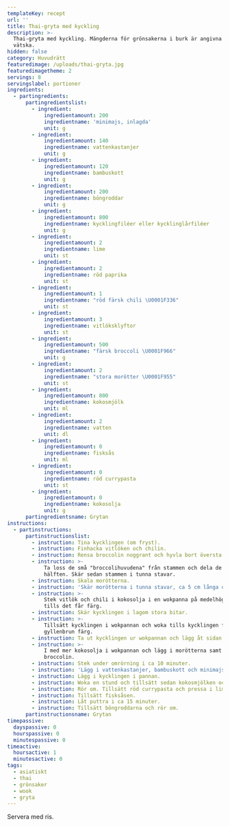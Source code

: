 ```yaml
---
templateKey: recept
url: ''
title: Thai-gryta med kyckling
description: >-
  Thai-gryta med kyckling. Mängderna för grönsakerna i burk är angivna exklusive
  vätska.
hidden: false
category: Huvudrätt
featuredimage: /uploads/thai-gryta.jpg
featuredimagetheme: 2
servings: 8
servingslabel: portioner
ingredients:
  - partingredients:
      partingredientslist:
        - ingredient:
            ingredientamount: 200
            ingredientname: 'minimajs, inlagda'
            unit: g
        - ingredient:
            ingredientamount: 140
            ingredientname: vattenkastanjer
            unit: g
        - ingredient:
            ingredientamount: 120
            ingredientname: bambuskott
            unit: g
        - ingredient:
            ingredientamount: 200
            ingredientname: böngroddar
            unit: g
        - ingredient:
            ingredientamount: 800
            ingredientname: kycklingfiléer eller kycklinglårfiléer
            unit: g
        - ingredient:
            ingredientamount: 2
            ingredientname: lime
            unit: st
        - ingredient:
            ingredientamount: 2
            ingredientname: röd paprika
            unit: st
        - ingredient:
            ingredientamount: 1
            ingredientname: "röd färsk chili \U0001F336"
            unit: st
        - ingredient:
            ingredientamount: 3
            ingredientname: vitlöksklyftor
            unit: st
        - ingredient:
            ingredientamount: 500
            ingredientname: "färsk broccoli \U0001F966"
            unit: g
        - ingredient:
            ingredientamount: 2
            ingredientname: "stora morötter \U0001F955"
            unit: st
        - ingredient:
            ingredientamount: 800
            ingredientname: kokosmjölk
            unit: ml
        - ingredient:
            ingredientamount: 2
            ingredientname: vatten
            unit: dl
        - ingredient:
            ingredientamount: 0
            ingredientname: fisksås
            unit: ml
        - ingredient:
            ingredientamount: 0
            ingredientname: röd currypasta
            unit: st
        - ingredient:
            ingredientamount: 0
            ingredientname: kokosolja
            unit: g
      partingredientsname: Grytan
instructions:
  - partinstructions:
      partinstructionslist:
        - instruction: Tina kycklingen (om fryst).
        - instruction: Finhacka vitlöken och chilin.
        - instruction: Rensa broccolin noggrant och hyvla bort översta lagret på stammen.
        - instruction: >-
            Ta loss de små "broccolihuvudena" från stammen och dela de på
            hälften. Skär sedan stammen i tunna stavar.
        - instruction: Skala morötterna.
        - instruction: 'Skär morötterna i tunna stavar, ca 5 cm långa och 5 mm tunna.'
        - instruction: >-
            Stek vitlök och chili i kokosolja i en wokpanna på medelhög värme
            tills det får färg.
        - instruction: Skär kycklingen i lagom stora bitar.
        - instruction: >-
            Tillsätt kycklingen i wokpannan och woka tills kycklingen fått lätt
            gyllenbrun färg.
        - instruction: Ta ut kycklingen ur wokpannan och lägg åt sidan.
        - instruction: >-
            I med mer kokosolja i wokpannan och lägg i morötterna samt
            broccolin.
        - instruction: Stek under omrörning i ca 10 minuter.
        - instruction: 'Lägg i vattenkastanjer, bambuskott och minimajs och rör om.'
        - instruction: Lägg i kycklingen i pannan.
        - instruction: Woka en stund och tillsätt sedan kokosmjölken och vattnet.
        - instruction: Rör om. Tillsätt röd currypasta och pressa i limesaft.
        - instruction: Tillsätt fisksåsen.
        - instruction: Låt puttra i ca 15 minuter.
        - instruction: Tillsätt böngroddarna och rör om.
      partinstructionsname: Grytan
timepassive:
  dayspassive: 0
  hourspassive: 0
  minutespassive: 0
timeactive:
  hoursactive: 1
  minutesactive: 0
tags:
  - asiatiskt
  - thai
  - grönsaker
  - wook
  - gryta
---
```


Servera med ris.

